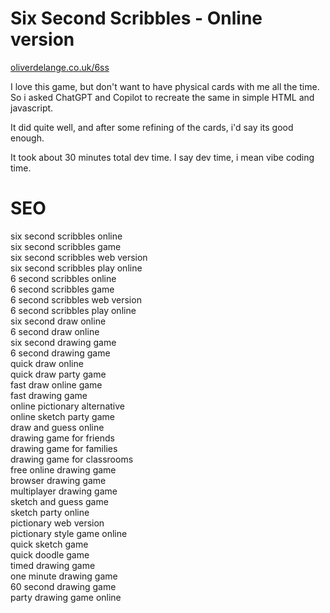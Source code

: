 # Six Second Scribbles - Online version

[oliverdelange.co.uk/6ss](https://oliverdelange.co.uk/6ss)

I love this game, but don't want to have physical cards with me all the time. So i asked ChatGPT and Copilot to recreate the same in simple HTML and javascript. 

It did quite well, and after some refining of the cards, i'd say its good enough. 

It took about 30 minutes total dev time. I say dev time, i mean vibe coding time. 

# SEO

six second scribbles online  
six second scribbles game  
six second scribbles web version  
six second scribbles play online  
6 second scribbles online  
6 second scribbles game  
6 second scribbles web version  
6 second scribbles play online  
six second draw online  
6 second draw online  
six second drawing game  
6 second drawing game  
quick draw online  
quick draw party game  
fast draw online game  
fast drawing game  
online pictionary alternative  
online sketch party game  
draw and guess online  
drawing game for friends  
drawing game for families  
drawing game for classrooms  
free online drawing game  
browser drawing game  
multiplayer drawing game  
sketch and guess game  
sketch party online  
pictionary web version  
pictionary style game online  
quick sketch game  
quick doodle game  
timed drawing game  
one minute drawing game  
60 second drawing game  
party drawing game online  
